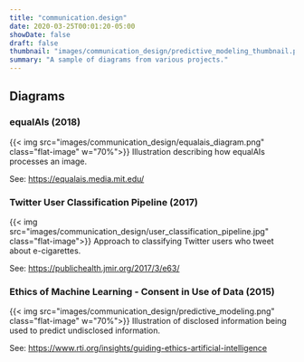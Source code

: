 ```yaml
---
title: "communication.design"
date: 2020-03-25T00:01:20-05:00
showDate: false
draft: false
thumbnail: "images/communication_design/predictive_modeling_thumbnail.png"
summary: "A sample of diagrams from various projects."
---
```


## Diagrams

### equalAIs (2018)

{{< img src="images/communication_design/equalais_diagram.png" class="flat-image" w="70%">}}
Illustration describing how equalAIs processes an image.

See: https://equalais.media.mit.edu/

### Twitter User Classification Pipeline (2017)

{{< img src="images/communication_design/user_classification_pipeline.jpg" class="flat-image">}}
Approach to classifying Twitter users who tweet about e-cigarettes.

See: https://publichealth.jmir.org/2017/3/e63/

### Ethics of Machine Learning - Consent in Use of Data (2015)

{{< img src="images/communication_design/predictive_modeling.png" class="flat-image" w="70%">}}
Illustration of disclosed information being used to predict undisclosed information.

See: https://www.rti.org/insights/guiding-ethics-artificial-intelligence
